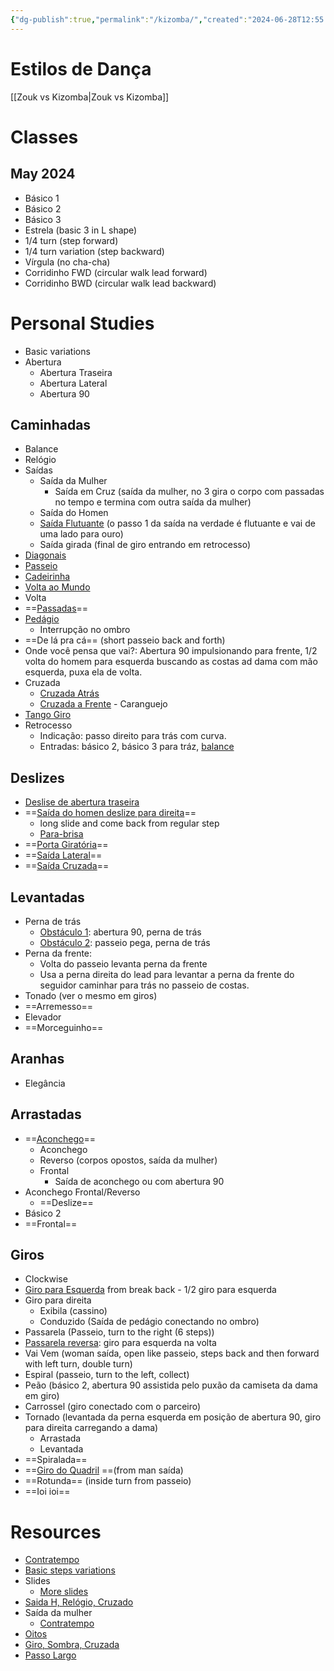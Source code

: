 ```yaml
---
{"dg-publish":true,"permalink":"/kizomba/","created":"2024-06-28T12:55:26.000-04:00","updated":"2024-07-11T12:21:32.268-04:00"}
---
```



# Estilos de Dança

[[Zouk vs Kizomba\|Zouk vs Kizomba]]

# Classes

## May 2024

- Básico 1
- Básico 2
- Básico 3
- Estrela (basic 3 in L shape)
- 1/4 turn (step forward)
- 1/4 turn variation (step backward)
- Vírgula (no cha-cha)
- Corridinho FWD (circular walk lead forward)
- Corridinho BWD (circular walk lead backward)

# Personal Studies

- Basic variations
- Abertura
	- Abertura Traseira
	- Abertura Lateral
	- Abertura 90

## Caminhadas

- Balance
- Relógio
- Saídas
	- Saída da Mulher
		- Saída em Cruz (saída da mulher, no 3 gira o corpo com passadas no tempo e termina com outra saída da mulher)
	- Saída do Homen
	- [Saída Flutuante](https://youtu.be/fIPdbsICV-c?si=I75rbUDd4smlpImk) (o passo 1 da saída na verdade é flutuante e vai de uma lado para ouro)
	- Saída girada (final de giro entrando em retrocesso)
- [Diagonais](https://youtu.be/XBJxKKIzOFc?si=lbAoHJsz6hGhOs-h)
- [Passeio](https://youtu.be/SdZOmVjyeVw?si=avsdwjICzN6-b7wH)
- [Cadeirinha](https://youtu.be/Ql9c9NFI4_8?si=QhDFvUF4UPcMSpcS)
- [Volta ao Mundo](https://youtu.be/cnfsT64e810?si=SwlWmCNrht62w-vl)
- Volta
- ==[Passadas](https://youtu.be/tFOO2V4IZMA?si=OWdTuwMz_ygwMSYF&t=6)==
- [Pedágio](https://youtu.be/aprZyUIE72o?si=WG1148bXqXeTycBj)
	- Interrupção no ombro
- ==De lá pra cá== (short passeio back and forth)
- Onde você pensa que vai?: Abertura 90 impulsionando para frente, 1/2 volta do homem para esquerda buscando as costas ad dama com mão esquerda, puxa ela de volta.
- Cruzada
	- [Cruzada Atrás](https://youtu.be/OYtkgTlX3LA?si=ymM00OalLDV3zyXW)
	- [Cruzada a Frente](https://youtu.be/xULxFEtKis8?si=wY81KJZTsXTXySQG&t=60) - Caranguejo
- [Tango Giro](https://www.youtube.com/watch?v=eNN3tjgi5yU&list=PLwK81NqKJka0fy__-SP-TY-Hdcndorn6X)
- Retrocesso
	- Indicação: passo direito para trás com curva.
	- Entradas: básico 2, básico 3 para tráz, [balance](https://youtu.be/kdUS6reIsjw?si=Zbc6LbVpIg8W7kCB)

## Deslizes

- [Deslise de abertura traseira](https://youtu.be/qyEfa7v5RYo?si=bqTjzjq1D3LZ_XcF)
- ==[Saída do homen deslize para direita](https://youtu.be/tvwLmZELo-k?si=ZKzoQk3SsKZj88Gq&t=188)==
	- long slide and come back from regular step
	- [Para-brisa](https://youtu.be/tvwLmZELo-k?si=Vll2cSKhHvJcL15r&t=576)
- ==[Porta Giratória](https://youtu.be/icttHOiKwys?si=cMD0DJMI4sReeBWv&t=526)==
- ==[Saída Lateral](https://youtu.be/icttHOiKwys?si=Ndb6qWmYttEcVxkk&t=179)==
- ==[Saída Cruzada](https://youtu.be/icttHOiKwys?si=w2zaswtNJD4hV7Xl&t=320)==

## Levantadas

- Perna de trás
	- [Obstáculo 1](https://youtu.be/PMx9iNE6pgI?si=siZaIGZ6xnEQYgf8&t=389): abertura 90, perna de trás
	- [Obstáculo 2](https://youtu.be/PMx9iNE6pgI?si=tN7wmiEcdB6DLcUf&t=714): passeio pega, perna de trás
- Perna da frente:
	- Volta do passeio levanta perna da frente
	- Usa a perna direita do lead para levantar a perna da frente do seguidor caminhar para trás no passeio de costas.
- Tonado (ver o mesmo em giros)
- ==Arremesso==
- Elevador
- ==Morceguinho==

## Aranhas

- Elegância

## Arrastadas

- ==[Aconchego](https://youtu.be/0aJs_Kf2rHk?si=oVfjy7I2vHdORWuQ&t=38)==
	- Aconchego
	- Reverso (corpos opostos, saída da mulher)
	- Frontal
		- Saída de aconchego ou com abertura 90
- Aconchego Frontal/Reverso
	- ==Deslize==
- Básico 2
- ==Frontal==

## Giros

- Clockwise
- [Giro para Esquerda](https://www.youtube.com/watch?v=BknGihex62M&list=PLUXnEN95C4B0Z17f2Tfzk4XRjqSoCTQEp&index=8) from break back
		- 1/2 giro para esquerda
- Giro para direita
	- Exibila (cassino)
	- Conduzido (Saída de pedágio conectando no ombro)
- Passarela (Passeio, turn to the right (6 steps))
- [Passarela reversa](https://youtu.be/pRnQk-sV-Yg?si=j3Dl3P8qPxq2fwJB&t=811): giro para esquerda na volta
- Vai Vem (woman saída, open like passeio, steps back and then forward with left turn, double turn)
- Espiral (passeio, turn to the left, collect)
- Peão (básico 2, abertura 90 assistida pelo puxão da camiseta da dama em giro)
- Carrossel (giro conectado com o parceiro)
- Tornado (levantada da perna esquerda em posição de abertura 90, giro para direita carregando a dama)
	- Arrastada
	- Levantada
- ==Spiralada==
- ==[Giro do Quadril](https://youtu.be/mgmirxlADvk?si=QDuXKneHLF2abGJg&t=23) ==(from man saída)
- ==Rotunda== (inside turn from passeio)
- ==Ioi ioi==

# Resources

- [Contratempo](https://youtu.be/1AXOLfTd4HE?si=V0g7dBPfTmBNPa6A)
- [Basic steps variations](https://www.youtube.com/watch?v=yLmnLlqy6S8)
- Slides
	- [More slides](https://youtu.be/xULxFEtKis8?si=r_iIptYOQO6a7-2w)
- [Saida H, Relógio, Cruzado](https://youtu.be/s4STu8qpSp0?si=sH_L65CZSewwShAF)
- Saída da mulher
	- [Contratempo](https://youtu.be/CJ_zskNYsEs?si=s-b0GVQvZ4K0Vxec)
- [Oitos](https://youtu.be/wT1i3pMbgSM?si=0UdP1XDozyoSK5Is)
- [Giro, Sombra, Cruzada](https://youtu.be/qyyPo1X921s?si=ZGwQAG2V3qRgbmi7)
- [Passo Largo](https://youtu.be/iphVXwNfApU?si=bspqWGCaDZGeV_0y&t=10)
